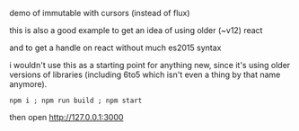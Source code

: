demo of immutable with cursors (instead of flux)

this is also a good example to get an idea of using older (~v12) react

and to get a handle on react without much es2015 syntax

i wouldn't use this as a starting point for anything new, since it's
using older versions of libraries (including 6to5 which isn't even a thing
by that name anymore).

`npm i ; npm run build ; npm start`

then open <http://127.0.0.1:3000>

